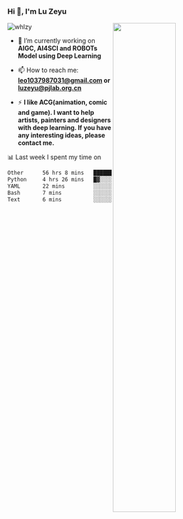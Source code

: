 ### Hi 👋, I'm Lu Zeyu

<img src="https://komarev.com/ghpvc/?username=whlzy&label=Profile%20views&color=0e75b6&style=flat" alt="whlzy" />
<img align="right" width="53%" src="https://github-readme-stats.vercel.app/api?username=whlzy&show_icons=true">

- 🔭 I’m currently working on **AIGC, AI4SCI and ROBOTs Model using Deep Learning**

- 📫 How to reach me: **leo1037987031@gmail.com or luzeyu@pjlab.org.cn**

- ⚡ **I like ACG(animation, comic and game). I want to help artists, painters and designers with deep learning. If you have any interesting ideas, please contact me.**

📊 Last week I spent my time on

<!--START_SECTION:waka-->

```txt
Other      56 hrs 8 mins   ███████████████████████░░   91.63 %
Python     4 hrs 26 mins   █▓░░░░░░░░░░░░░░░░░░░░░░░   07.26 %
YAML       22 mins         ░░░░░░░░░░░░░░░░░░░░░░░░░   00.62 %
Bash       7 mins          ░░░░░░░░░░░░░░░░░░░░░░░░░   00.21 %
Text       6 mins          ░░░░░░░░░░░░░░░░░░░░░░░░░   00.18 %
```

<!--END_SECTION:waka-->

